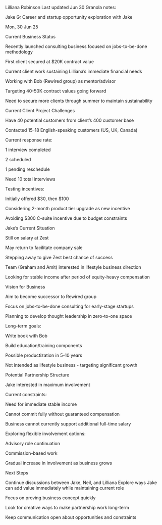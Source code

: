 Lilliana Robinson
Last updated 
Jun 30
Granola notes:


Jake G: Career and startup opportunity exploration with Jake

Mon, 30 Jun 25


Current Business Status

Recently launched consulting business focused on jobs-to-be-done methodology

First client secured at $20K contract value

Current client work sustaining Lilliana’s immediate financial needs

Working with Bob (Rewired group) as mentor/advisor

Targeting 40-50K contract values going forward

Need to secure more clients through summer to maintain sustainability


Current Client Project Challenges

Have 40 potential customers from client’s 400 customer base

Contacted 15-18 English-speaking customers (US, UK, Canada)

Current response rate:

1 interview completed

2 scheduled

1 pending reschedule

Need 10 total interviews

Testing incentives:

Initially offered $30, then $100

Considering 2-month product tier upgrade as new incentive

Avoiding $300 C-suite incentive due to budget constraints


Jake’s Current Situation

Still on salary at Zest

May return to facilitate company sale

Stepping away to give Zest best chance of success

Team (Graham and Amit) interested in lifestyle business direction

Looking for stable income after period of equity-heavy compensation


Vision for Business

Aim to become successor to Rewired group

Focus on jobs-to-be-done consulting for early-stage startups

Planning to develop thought leadership in zero-to-one space

Long-term goals:

Write book with Bob

Build education/training components

Possible productization in 5-10 years

Not intended as lifestyle business - targeting significant growth


Potential Partnership Structure

Jake interested in maximum involvement

Current constraints:

Need for immediate stable income

Cannot commit fully without guaranteed compensation

Business cannot currently support additional full-time salary

Exploring flexible involvement options:

Advisory role continuation

Commission-based work

Gradual increase in involvement as business grows


Next Steps

Continue discussions between Jake, Neil, and Lilliana
Explore ways Jake can add value immediately while maintaining current role

Focus on proving business concept quickly

Look for creative ways to make partnership work long-term

Keep communication open about opportunities and constraints